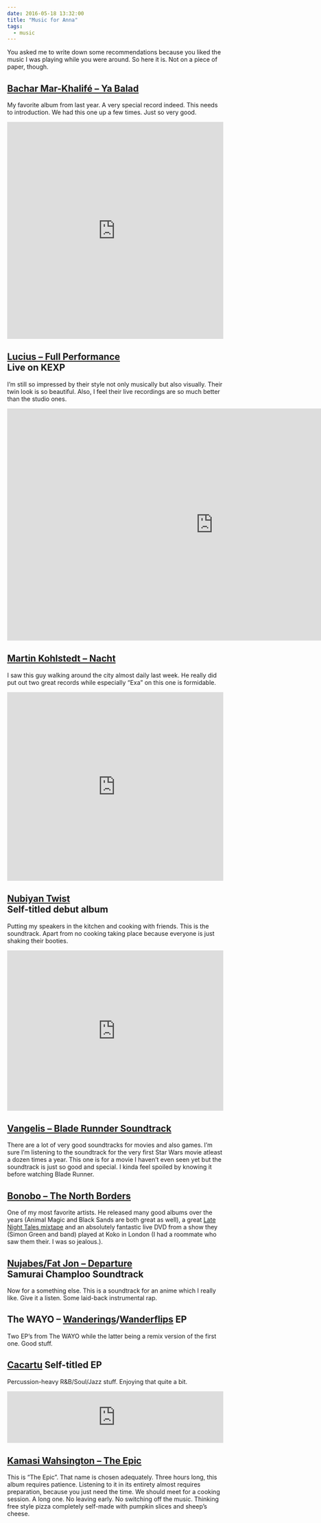 ```yaml
---
date: 2016-05-18 13:32:00
title: "Music for Anna"
tags:
  - music
---
```

You asked me to write down some recommendations because you liked the music I was playing while you were around. So here it is. Not on a piece of paper, though.

## [Bachar Mar-Khalifé – Ya Balad](https://infine-rec.bandcamp.com/album/ya-balad-lp-cd)

My favorite album from last year. A very special record indeed. This needs to introduction. We had this one up a few times. Just so very good.

<div class="embedded-media">
  <iframe style="border: 0; width: 100%; height: 505px;" src="https://bandcamp.com/EmbeddedPlayer/album=3898078700/size=large/bgcol=ffffff/linkcol={{ site.ui_color }}/artwork=small/transparent=true/" seamless>
    <a href="http://infine-rec.bandcamp.com/album/ya-balad-lp-cd">Ya Balad LP/CD by Bachar Mar-Khalifé</a>
  </iframe>
</div>

## [Lucius – Full Performance](https://www.youtube.com/watch?v=kKH0-dV4n9k)<br>Live on KEXP

I’m still so impressed by their style not only musically but also visually. Their twin look is so beautiful. Also, I feel their live recordings are so much better than the studio ones.

<div class="embedded-media  embedded-media__video">
  <iframe width="960" height="540" src="https://www.youtube.com/embed/kKH0-dV4n9k?rel=0" frameborder="0" allowfullscreen></iframe>
</div>

## [Martin Kohlstedt – Nacht](https://martinkohlstedt.bandcamp.com/album/nacht)

I saw this guy walking around the city almost daily last week. He really did put out two great records while especially “Exa” on this one is formidable.

<div class="embedded-media">
  <iframe style="border: 0; width: 100%; height: 439px;" src="https://bandcamp.com/EmbeddedPlayer/album=927255120/size=large/bgcol=ffffff/linkcol={{ site.ui_color }}/artwork=small/transparent=true/" seamless>
    <a href="http://martinkohlstedt.bandcamp.com/album/nacht">Nacht by Martin Kohlstedt</a>
  </iframe>
</div>

## [Nubiyan Twist](https://wormfoodrecords.bandcamp.com/album/nubiyan-twist-wf103)<br>Self-titled debut album

Putting my speakers in the kitchen and cooking with friends. This is the soundtrack. Apart from no cooking taking place because everyone is just shaking their booties.

<div class="embedded-media">
  <iframe style="border: 0; width: 100%; height: 373px;" src="https://bandcamp.com/EmbeddedPlayer/album=677147577/size=large/bgcol=ffffff/linkcol={{ site.ui_color }}/artwork=small/transparent=true/" seamless>
    <a href="http://wormfoodrecords.bandcamp.com/album/nubiyan-twist-wf103">Nubiyan Twist (WF103) by Nubiyan Twist</a>
  </iframe>
</div>

## [Vangelis – Blade Runnder Soundtrack](https://www.youtube.com/watch?v=EV95Yu6gZSY&list=PL3ABE2FBA2900C03E)

There are a lot of very good soundtracks for movies and also games. I’m sure I’m listening to the soundtrack for the very first Star Wars movie atleast a dozen times a year. This one is for a movie I haven’t even seen yet but the soundtrack is just so good and special. I kinda feel spoiled by knowing it before watching Blade Runner.

## [Bonobo – The North Borders](https://www.youtube.com/watch?v=r-s3h4nDbH4)

One of my most favorite artists. He released many good albums over the years (Animal Magic and Black Sands are both great as well), a great [Late Night Tales mixtape](https://latenighttales.bandcamp.com/album/late-night-tales-bonobo) and an absolutely fantastic live DVD from a show they (Simon Green and band) played at Koko in London (I had a roommate who saw them their. I was so jealous.).

## [Nujabes/Fat Jon – Departure](https://www.youtube.com/watch?v=c3fZ8LXNs_E)<br>Samurai Champloo Soundtrack

Now for a something else. This is a soundtrack for an anime which I really like. Give it a listen. Some laid-back instrumental rap.

## The WAYO – [Wanderings](https://thewayo.bandcamp.com/album/wanderings-ep)/[Wanderflips](https://thewayo.bandcamp.com/album/wanderflips-ep) EP

Two EP’s from The WAYO while the latter being a remix version of the first one. Good stuff.

## [Cacartu](https://cacartu.bandcamp.com/album/cacartu) Self-titled EP

Percussion-heavy R&B/Soul/Jazz stuff. Enjoying that quite a bit.

<iframe style="border: 0; width: 100%; height: 120px;" src="https://bandcamp.com/EmbeddedPlayer/album=2065623174/size=large/bgcol=ffffff/linkcol={{ site.ui_color }}/tracklist=false/artwork=small/transparent=true/" seamless>
  <a href="http://cacartu.bandcamp.com/album/cacartu">Cacartu by Cacartu</a>
</iframe>

## [Kamasi Wahsington – The Epic](https://soundcloud.com/brainfeeder/kamasi-washington-miss-understanding)

This is “The Epic”. That name is chosen adequately. Three hours long, this album requires patience. Listening to it in its entirety almost requires preparation, because you just need the time. We should meet for a cooking session. A long one. No leaving early. No switching off the music. Thinking free style pizza completely self-made with pumpkin slices and sheep’s cheese.
